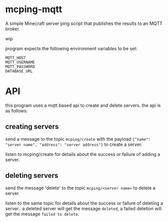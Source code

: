 # mcping-mqtt

A simple Minecraft server ping script that publishes the results to an MQTT broker.

wip

program expects the following environment variables to be set:
```
MQTT_HOST
MQTT_USERNAME
MQTT_PASSWORD
DATABASE_URL
```

# API
this program uses a mqtt based api to create and delete servers. the api is as follows:

## creating servers

send a message to the topic `mcping/create` with the payload `{"name": "server name", "address": "server address"}` to create a server.

listen to mcping/create for details about the success or failure of adding a server. 

## deleting servers

send the message 'delete' to the topic `mcping/<server name>` to delete a server. 

listen to the same topic for details about the success or failure of deleting a server.. a deleted server will get the message `deleted`, a failed deletion will get the message `failed to delete`.
